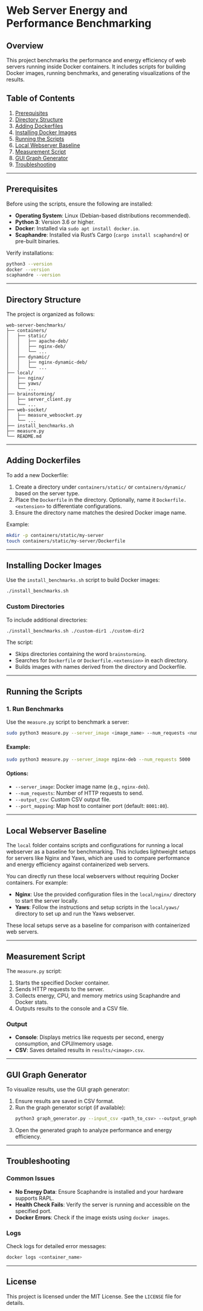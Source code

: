 # Web Server Energy and Performance Benchmarking

## Overview
This project benchmarks the performance and energy efficiency of web servers running inside Docker containers. It includes scripts for building Docker images, running benchmarks, and generating visualizations of the results.

## Table of Contents
1. [Prerequisites](#prerequisites)
2. [Directory Structure](#directory-structure)
3. [Adding Dockerfiles](#adding-dockerfiles)
4. [Installing Docker Images](#installing-docker-images)
5. [Running the Scripts](#running-the-scripts)
6. [Local Webserver Baseline](#local-webserver-baseline)
7. [Measurement Script](#measurement-script)
8. [GUI Graph Generator](#gui-graph-generator)
9. [Troubleshooting](#troubleshooting)

---

## Prerequisites
Before using the scripts, ensure the following are installed:
- **Operating System**: Linux (Debian-based distributions recommended).
- **Python 3**: Version 3.6 or higher.
- **Docker**: Installed via `sudo apt install docker.io`.
- **Scaphandre**: Installed via Rust’s Cargo (`cargo install scaphandre`) or pre-built binaries.

Verify installations:
```bash
python3 --version
docker --version
scaphandre --version
```

---

## Directory Structure
The project is organized as follows:
```
web-server-benchmarks/
├── containers/
│   ├── static/
│   │   ├── apache-deb/
│   │   ├── nginx-deb/
│   │   └── ...
│   ├── dynamic/
│   │   ├── nginx-dynamic-deb/
│   │   └── ...
├── local/
│   ├── nginx/
│   ├── yaws/
│   └── ...
├── brainstorming/
│   ├── server_client.py
│   └── ...
├── web-socket/
│   ├── measure_websocket.py
│   └── ...
├── install_benchmarks.sh
├── measure.py
└── README.md
```

---

## Adding Dockerfiles
To add a new Dockerfile:
1. Create a directory under `containers/static/` or `containers/dynamic/` based on the server type.
2. Place the `Dockerfile` in the directory. Optionally, name it `Dockerfile.<extension>` to differentiate configurations.
3. Ensure the directory name matches the desired Docker image name.

Example:
```bash
mkdir -p containers/static/my-server
touch containers/static/my-server/Dockerfile
```

---

## Installing Docker Images
Use the `install_benchmarks.sh` script to build Docker images:
```bash
./install_benchmarks.sh
```

### Custom Directories
To include additional directories:
```bash
./install_benchmarks.sh ./custom-dir1 ./custom-dir2
```

The script:
- Skips directories containing the word `brainstorming`.
- Searches for `Dockerfile` or `Dockerfile.<extension>` in each directory.
- Builds images with names derived from the directory and Dockerfile.

---

## Running the Scripts

### 1. **Run Benchmarks**
Use the `measure.py` script to benchmark a server:
```bash
sudo python3 measure.py --server_image <image_name> --num_requests <number>
```

#### Example:
```bash
sudo python3 measure.py --server_image nginx-deb --num_requests 5000
```

#### Options:
- `--server_image`: Docker image name (e.g., `nginx-deb`).
- `--num_requests`: Number of HTTP requests to send.
- `--output_csv`: Custom CSV output file.
- `--port_mapping`: Map host to container port (default: `8001:80`).

---

## Local Webserver Baseline
The `local` folder contains scripts and configurations for running a local webserver as a baseline for benchmarking. This includes lightweight setups for servers like Nginx and Yaws, which are used to compare performance and energy efficiency against containerized web servers.

You can directly run these local webservers without requiring Docker containers. For example:
- **Nginx**: Use the provided configuration files in the `local/nginx/` directory to start the server locally.
- **Yaws**: Follow the instructions and setup scripts in the `local/yaws/` directory to set up and run the Yaws webserver.

These local setups serve as a baseline for comparison with containerized web servers.

---

## Measurement Script
The `measure.py` script:
1. Starts the specified Docker container.
2. Sends HTTP requests to the server.
3. Collects energy, CPU, and memory metrics using Scaphandre and Docker stats.
4. Outputs results to the console and a CSV file.

### Output
- **Console**: Displays metrics like requests per second, energy consumption, and CPU/memory usage.
- **CSV**: Saves detailed results in `results/<image>.csv`.

---

## GUI Graph Generator
To visualize results, use the GUI graph generator:
1. Ensure results are saved in CSV format.
2. Run the graph generator script (if available):
   ```bash
   python3 graph_generator.py --input_csv <path_to_csv> --output_graph <path_to_graph>
   ```
3. Open the generated graph to analyze performance and energy efficiency.

---

## Troubleshooting
### Common Issues
- **No Energy Data**: Ensure Scaphandre is installed and your hardware supports RAPL.
- **Health Check Fails**: Verify the server is running and accessible on the specified port.
- **Docker Errors**: Check if the image exists using `docker images`.

### Logs
Check logs for detailed error messages:
```bash
docker logs <container_name>
```

---

## License
This project is licensed under the MIT License. See the `LICENSE` file for details.